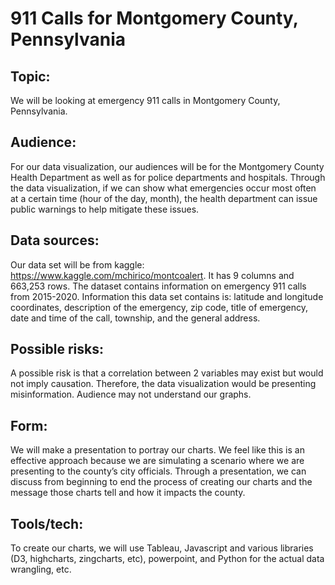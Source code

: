 # 911 Calls for Montgomery County, Pennsylvania
## Topic:
We will be looking at emergency 911 calls in Montgomery County, Pennsylvania.
## Audience:
For our data visualization, our audiences will be for the Montgomery County Health
Department as well as for police departments and hospitals. Through the data
visualization, if we can show what emergencies occur most often at a certain time (hour
of the day, month), the health department can issue public warnings to help mitigate
these issues.
## Data sources:
Our data set will be from kaggle: https://www.kaggle.com/mchirico/montcoalert. It has 9
columns and 663,253 rows. The dataset contains information on emergency 911 calls
from 2015-2020. Information this data set contains is: latitude and longitude
coordinates, description of the emergency, zip code, title of emergency, date and time
of the call, township, and the general address.
## Possible risks:
A possible risk is that a correlation between 2 variables may exist but would not imply
causation. Therefore, the data visualization would be presenting misinformation.
Audience may not understand our graphs.
## Form:
We will make a presentation to portray our charts. We feel like this is an effective
approach because we are simulating a scenario where we are presenting to the
county’s city officials. Through a presentation, we can discuss from beginning to end the
process of creating our charts and the message those charts tell and how it impacts the
county.
## Tools/tech:
To create our charts, we will use Tableau, Javascript and various libraries (D3,
highcharts, zingcharts, etc), powerpoint, and Python for the actual data wrangling, etc.
